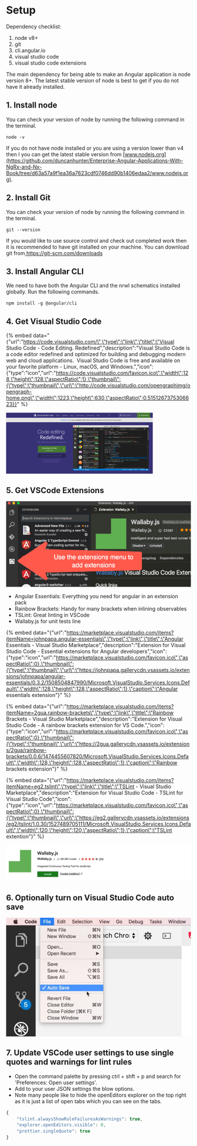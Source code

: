 # Setup

Dependency checklist:

1. node v8+
2. git
3. cli.angular.io
4. visual studio code
5. visual studio code extensions

The main dependency for being able to make an Angular application is node version 8+. The latest stable version of node is best to get if you do not have it already installed.

## 1. Install node

You can check your version of node by running the following command in the terminal.

```text
node -v
```

If you do not have node installed or you are using a version lower than v4 then I you can get the latest stable version from [www.nodejs.org](https://github.com/duncanhunter/Enterprise-Angular-Applications-With-NgRx-and-Nx-Book/tree/d63a57a9f1ea36a7623cdf0746dd90b1406edaa2/www.nodejs.org).

## 2. Install Git

You can check your version of node by running the following command in the terminal.

```text
git --version
```

If you would like to use source control and check out completed work then it is recommended to have git installed on your machine. You can download git from[ https://git-scm.com/downloads ](https://git-scm.com/downloads%20)



## 3. Install Angular CLI 

We need to have both the Angular CLI and the nrwl schematics installed globally. Run the following commands.

```text
npm install -g @angular/cli
```

## **4. Get Visual Studio Code**  

{% embed data="{\"url\":\"https://code.visualstudio.com/\",\"type\":\"link\",\"title\":\"Visual Studio Code - Code Editing. Redefined\",\"description\":\"Visual Studio Code is a code editor redefined and optimized for building and debugging modern web and cloud applications.  Visual Studio Code is free and available on your favorite platform - Linux, macOS, and Windows.\",\"icon\":{\"type\":\"icon\",\"url\":\"https://code.visualstudio.com/favicon.ico\",\"width\":128,\"height\":128,\"aspectRatio\":1},\"thumbnail\":{\"type\":\"thumbnail\",\"url\":\"http://code.visualstudio.com/opengraphimg/opengraph-home.png\",\"width\":1223,\"height\":630,\"aspectRatio\":0.5151267375306623}}" %}

![](.gitbook/assets/image%20%283%29.png)

## 5. Get **VSCode**  Extensions

![The VSCode extension button](.gitbook/assets/image%20%281%29.png)

* Angular Essentials: Everything you need for angular in an extension pack
* Rainbow Brackets: Handy for many brackets when inlining observables
* TSLint: Great linting in VSCode
* Wallaby.js for unit tests line

{% embed data="{\"url\":\"https://marketplace.visualstudio.com/items?itemName=johnpapa.angular-essentials\",\"type\":\"link\",\"title\":\"Angular Essentials - Visual Studio Marketplace\",\"description\":\"Extension for Visual Studio Code - Essential extensions for Angular developers\",\"icon\":{\"type\":\"icon\",\"url\":\"https://marketplace.visualstudio.com/favicon.ico\",\"aspectRatio\":0},\"thumbnail\":{\"type\":\"thumbnail\",\"url\":\"https://johnpapa.gallerycdn.vsassets.io/extensions/johnpapa/angular-essentials/0.3.2/1508504847990/Microsoft.VisualStudio.Services.Icons.Default\",\"width\":128,\"height\":128,\"aspectRatio\":1},\"caption\":\"Angular essentials extension\"}" %}

{% embed data="{\"url\":\"https://marketplace.visualstudio.com/items?itemName=2gua.rainbow-brackets\",\"type\":\"link\",\"title\":\"Rainbow Brackets - Visual Studio Marketplace\",\"description\":\"Extension for Visual Studio Code - A rainbow brackets extension for VS Code.\",\"icon\":{\"type\":\"icon\",\"url\":\"https://marketplace.visualstudio.com/favicon.ico\",\"aspectRatio\":0},\"thumbnail\":{\"type\":\"thumbnail\",\"url\":\"https://2gua.gallerycdn.vsassets.io/extensions/2gua/rainbow-brackets/0.0.6/1474455607820/Microsoft.VisualStudio.Services.Icons.Default\",\"width\":128,\"height\":128,\"aspectRatio\":1},\"caption\":\"Rainbow brackets extension\"}" %}

{% embed data="{\"url\":\"https://marketplace.visualstudio.com/items?itemName=eg2.tslint\",\"type\":\"link\",\"title\":\"TSLint - Visual Studio Marketplace\",\"description\":\"Extension for Visual Studio Code - TSLint for Visual Studio Code\",\"icon\":{\"type\":\"icon\",\"url\":\"https://marketplace.visualstudio.com/favicon.ico\",\"aspectRatio\":0},\"thumbnail\":{\"type\":\"thumbnail\",\"url\":\"https://eg2.gallerycdn.vsassets.io/extensions/eg2/tslint/1.0.30/1527489705111/Microsoft.VisualStudio.Services.Icons.Default\",\"width\":120,\"height\":120,\"aspectRatio\":1},\"caption\":\"TSLint extention\"}" %}

![WallabyJS extension](.gitbook/assets/image.png)

## 6. Optionally turn on **Visual Studio Code  auto save**

![VSCode auto save feature](.gitbook/assets/image%20%282%29.png)

## 7. Update VSCode user settings to use single quotes and warnings for lint rules

* Open the command palette by pressing ctrl + shft + p and search for 'Preferences: Open user settings'.
* Add to your user JSON settings the blow options.
* Note many people like to hide the openEditors explorer on the top right as it is just a list of open tabs which you can see on the tabs.

```javascript
{
    "tslint.alwaysShowRuleFailuresAsWarnings": true,
    "explorer.openEditors.visible": 0,
    "prettier.singleQuote": true
}
```

